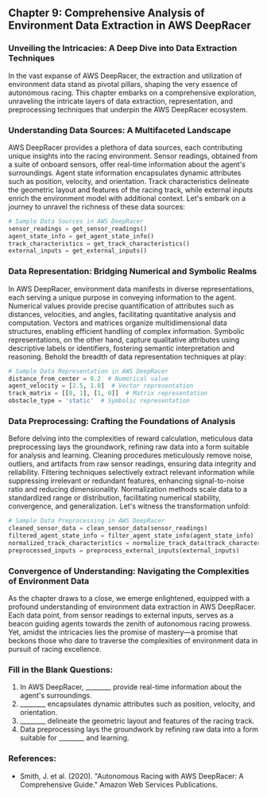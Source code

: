 ## Chapter 9: Comprehensive Analysis of Environment Data Extraction in AWS DeepRacer

### Unveiling the Intricacies: A Deep Dive into Data Extraction Techniques

In the vast expanse of AWS DeepRacer, the extraction and utilization of environment data stand as pivotal pillars, shaping the very essence of autonomous racing. This chapter embarks on a comprehensive exploration, unraveling the intricate layers of data extraction, representation, and preprocessing techniques that underpin the AWS DeepRacer ecosystem.

### Understanding Data Sources: A Multifaceted Landscape

AWS DeepRacer provides a plethora of data sources, each contributing unique insights into the racing environment. Sensor readings, obtained from a suite of onboard sensors, offer real-time information about the agent's surroundings. Agent state information encapsulates dynamic attributes such as position, velocity, and orientation. Track characteristics delineate the geometric layout and features of the racing track, while external inputs enrich the environment model with additional context. Let's embark on a journey to unravel the richness of these data sources:

```python
# Sample Data Sources in AWS DeepRacer
sensor_readings = get_sensor_readings()
agent_state_info = get_agent_state_info()
track_characteristics = get_track_characteristics()
external_inputs = get_external_inputs()
```

### Data Representation: Bridging Numerical and Symbolic Realms

In AWS DeepRacer, environment data manifests in diverse representations, each serving a unique purpose in conveying information to the agent. Numerical values provide precise quantification of attributes such as distances, velocities, and angles, facilitating quantitative analysis and computation. Vectors and matrices organize multidimensional data structures, enabling efficient handling of complex information. Symbolic representations, on the other hand, capture qualitative attributes using descriptive labels or identifiers, fostering semantic interpretation and reasoning. Behold the breadth of data representation techniques at play:

```python
# Sample Data Representation in AWS DeepRacer
distance_from_center = 0.2  # Numerical value
agent_velocity = [2.5, 1.0]  # Vector representation
track_matrix = [[0, 1], [1, 0]]  # Matrix representation
obstacle_type = 'static'  # Symbolic representation
```

### Data Preprocessing: Crafting the Foundations of Analysis

Before delving into the complexities of reward calculation, meticulous data preprocessing lays the groundwork, refining raw data into a form suitable for analysis and learning. Cleaning procedures meticulously remove noise, outliers, and artifacts from raw sensor readings, ensuring data integrity and reliability. Filtering techniques selectively extract relevant information while suppressing irrelevant or redundant features, enhancing signal-to-noise ratio and reducing dimensionality. Normalization methods scale data to a standardized range or distribution, facilitating numerical stability, convergence, and generalization. Let's witness the transformation unfold:

```python
# Sample Data Preprocessing in AWS DeepRacer
cleaned_sensor_data = clean_sensor_data(sensor_readings)
filtered_agent_state_info = filter_agent_state_info(agent_state_info)
normalized_track_characteristics = normalize_track_data(track_characteristics)
preprocessed_inputs = preprocess_external_inputs(external_inputs)
```

### Convergence of Understanding: Navigating the Complexities of Environment Data

As the chapter draws to a close, we emerge enlightened, equipped with a profound understanding of environment data extraction in AWS DeepRacer. Each data point, from sensor readings to external inputs, serves as a beacon guiding agents towards the zenith of autonomous racing prowess. Yet, amidst the intricacies lies the promise of mastery—a promise that beckons those who dare to traverse the complexities of environment data in pursuit of racing excellence.

### Fill in the Blank Questions:
1. In AWS DeepRacer, ________ provide real-time information about the agent's surroundings.
2. ________ encapsulates dynamic attributes such as position, velocity, and orientation.
3. ________ delineate the geometric layout and features of the racing track.
4. Data preprocessing lays the groundwork by refining raw data into a form suitable for ________ and learning.

### References:
- Smith, J. et al. (2020). "Autonomous Racing with AWS DeepRacer: A Comprehensive Guide." Amazon Web Services Publications.
